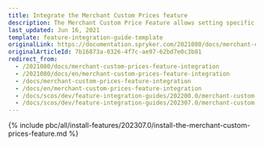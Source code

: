 ```yaml
---
title: Integrate the Merchant Custom Prices feature
description: The Merchant Custom Price Feature allows setting specific prices for merchants. The guide describes the process of integrating the feature into your project.
last_updated: Jun 16, 2021
template: feature-integration-guide-template
originalLink: https://documentation.spryker.com/2021080/docs/merchant-custom-prices-feature-integration
originalArticleId: 7b16873a-0326-4f7c-ae97-62bd7e0c3b81
redirect_from:
  - /2021080/docs/merchant-custom-prices-feature-integration
  - /2021080/docs/en/merchant-custom-prices-feature-integration
  - /docs/merchant-custom-prices-feature-integration
  - /docs/en/merchant-custom-prices-feature-integration
  - /docs/scos/dev/feature-integration-guides/202200.0/merchant-custom-prices-feature-integration.html
  - /docs/scos/dev/feature-integration-guides/202307.0/merchant-custom-prices-feature-integration.html
---
```


{% include pbc/all/install-features/202307.0/install-the-merchant-custom-prices-feature.md %} <!-- To edit, see /_includes/pbc/all/install-features/202307.0/install-the-merchant-custom-prices-feature.md -->
